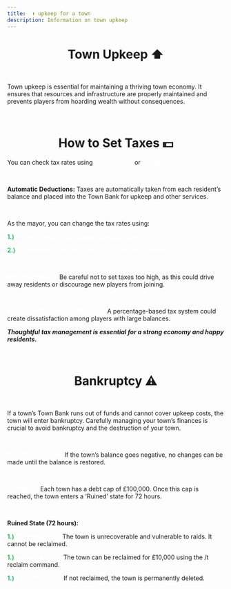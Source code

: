 ```yaml
---
title:  ⬆️ upkeep for a town
description: Information on town upkeep 
---
```


<center><h1><b></b>Town Upkeep ⬆️</b></h1></center>

<br>

Town upkeep is essential for maintaining a thriving town economy. It ensures that resources and infrastructure are properly maintained and prevents players from hoarding wealth without consequences.

<br>

<!-- when eco is figured out ill make a table of towny costs like upkeep, taxes etc etc -->

<center><h1><b></b>How to Set Taxes 💵</b></h1></center>

You can check tax rates using <span style="color:#FFFFFF"><b>/t town name</b></span> or <span style="color:#FFFFFF"><b>/towny prices.</b></span>
    
<br>
    
**Automatic Deductions:** Taxes are automatically taken from each resident’s balance and placed into the Town Bank for upkeep and other services.

<br>

As the mayor, you can change the tax rates using:

<span style="color:#22c55e;"><b>1.) </b></span> <span style="color:#FFFFFF"><b>/t set taxes amount set a specific amount</b></span>
    
<span style="color:#22c55e;"><b>2.) </b></span> <span style="color:#FFFFFF"><b>/t toggle taxpercent (set a percentage-based tax system)</b></span>
    
<br>

<span style="color:#FFFFFF"><b>Balanced Taxes -</b></span> Be careful not to set taxes too high, as this could drive away residents or discourage new players from joining.

<br>

<span style="color:#FFFFFF"><b>Impact on High-Balance Players -</b></span> A percentage-based tax system could create dissatisfaction among players with large balances.


***Thoughtful tax management is essential for a strong economy and happy residents.***

<br>

<center><h1><b></b>Bankruptcy ⚠️</b></h1></center>

<br>

If a town’s Town Bank runs out of funds and cannot cover upkeep costs, the town will enter bankruptcy. Carefully managing your town’s finances is crucial to avoid bankruptcy and the destruction of your town.

<br>

<span style="color:#FFFFFF"><b>Negative Balance -</b></span> If the town’s balance goes negative, no changes can be made until the balance is restored.

<br>

<span style="color:#FFFFFF"><b>Debt Cap -</b></span> Each town has a debt cap of £100,000. Once this cap is reached, the town enters a ‘Ruined’ state for 72 hours.

<br>

**Ruined State (72 hours):**

<span style="color:#22c55e;"><b>1.) </b></span> <span style="color:#FFFFFF"><b>First 24 hours -</b></span> The town is unrecoverable and vulnerable to raids. It cannot be reclaimed.

<span style="color:#22c55e;"><b>1.) </b></span> <span style="color:#FFFFFF"><b>Next 48 hours -</b></span> The town can be reclaimed for £10,000 using the /t reclaim command.

<span style="color:#22c55e;"><b>1.) </b></span> <span style="color:#FFFFFF"><b>After 72 hours -</b></span> If not reclaimed, the town is permanently deleted.